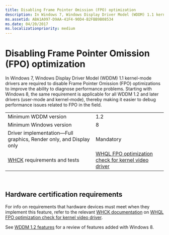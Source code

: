 ```yaml
---
title: Disabling Frame Pointer Omission (FPO) optimization
description: In Windows 7, Windows Display Driver Model (WDDM) 1.1 kernel-mode drivers are required to disable Frame Pointer Omission (FPO) optimizations to improve the ability to diagnose performance problems.
ms.assetid: ABA1A097-D9AA-41F4-90D4-B2FBB9B08534
ms.date: 04/20/2017
ms.localizationpriority: medium
---
```


# Disabling Frame Pointer Omission (FPO) optimization


In Windows 7, Windows Display Driver Model (WDDM) 1.1 kernel-mode drivers are required to disable Frame Pointer Omission (FPO) optimizations to improve the ability to diagnose performance problems. Starting with Windows 8, the same requirement is applicable for all WDDM 1.2 and later drivers (user-mode and kernel-mode), thereby making it easier to debug performance issues related to FPO in the field.

|                                                                                   |                                                                                    |
|-----------------------------------------------------------------------------------|------------------------------------------------------------------------------------|
| Minimum WDDM version                                                              | 1.2                                                                                |
| Minimum Windows version                                                           | 8                                                                                  |
| Driver implementation—Full graphics, Render only, and Display only                | Mandatory                                                                          |
| [WHCK](https://docs.microsoft.com/windows-hardware/test/hlk/windows-hardware-lab-kit) requirements and tests | [WHQL FPO optimization check for kernel video driver](https://docs.microsoft.com/windows-hardware/test/hlk/testref/2ad364ea-73db-47b6-a627-dea13e7c17d2) |

 

## <span id="Hardware_certification_requirements"></span><span id="hardware_certification_requirements"></span><span id="HARDWARE_CERTIFICATION_REQUIREMENTS"></span>Hardware certification requirements


For info on requirements that hardware devices must meet when they implement this feature, refer to the relevant [WHCK documentation](https://docs.microsoft.com/windows-hardware/test/hlk/windows-hardware-lab-kit) on [WHQL FPO optimization check for kernel video driver](https://docs.microsoft.com/windows-hardware/test/hlk/testref/2ad364ea-73db-47b6-a627-dea13e7c17d2).

See [WDDM 1.2 features](wddm-v1-2-features.md) for a review of features added with Windows 8.

 

 






